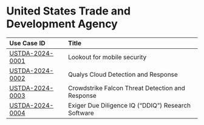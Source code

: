 # United States Trade and Development Agency
| Use Case ID | Title |
|:----------- |:----- |
| [USTDA-2024-0001](<../individual/{use_case_ID}.md>) | Lookout for mobile security |
| [USTDA-2024-0002](<../individual/{use_case_ID}.md>) | Qualys Cloud Detection and Response |
| [USTDA-2024-0003](<../individual/{use_case_ID}.md>) | Crowdstrike Falcon Threat Detection and Response |
| [USTDA-2024-0004](<../individual/{use_case_ID}.md>) | Exiger Due Diligence IQ (“DDIQ”) Research Software |